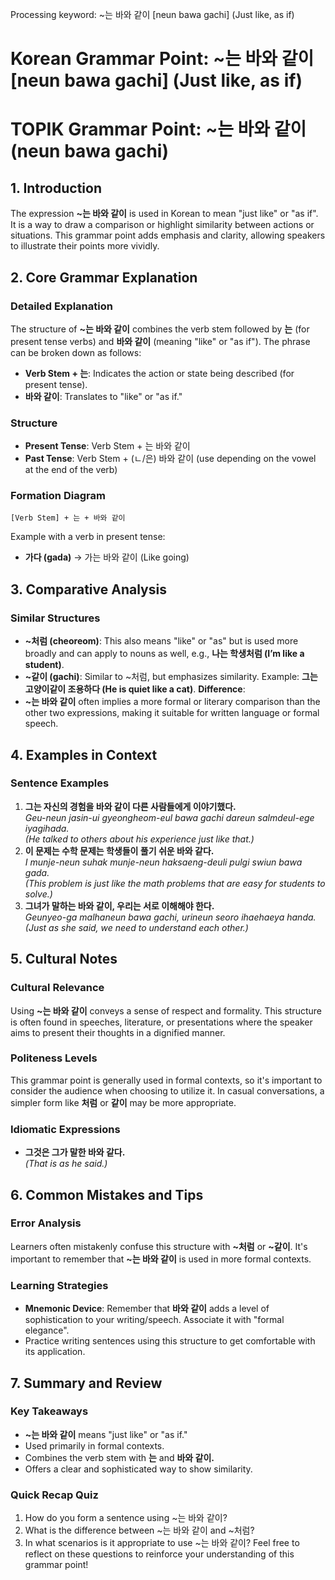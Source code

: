Processing keyword: ~는 바와 같이 [neun bawa gachi] (Just like, as if)
# Korean Grammar Point: ~는 바와 같이 [neun bawa gachi] (Just like, as if)
# TOPIK Grammar Point: ~는 바와 같이 (neun bawa gachi)
## 1. Introduction
The expression **~는 바와 같이** is used in Korean to mean "just like" or "as if". It is a way to draw a comparison or highlight similarity between actions or situations. This grammar point adds emphasis and clarity, allowing speakers to illustrate their points more vividly.
## 2. Core Grammar Explanation
### Detailed Explanation
The structure of **~는 바와 같이** combines the verb stem followed by **는** (for present tense verbs) and **바와 같이** (meaning "like" or "as if"). The phrase can be broken down as follows:
- **Verb Stem + 는**: Indicates the action or state being described (for present tense).
- **바와 같이**: Translates to "like" or "as if."
### Structure
- **Present Tense**: Verb Stem + 는 바와 같이
- **Past Tense**: Verb Stem + (ㄴ/은) 바와 같이 (use depending on the vowel at the end of the verb)
  
### Formation Diagram
```
[Verb Stem] + 는 + 바와 같이
```
Example with a verb in present tense:
- **가다 (gada)** → 가는 바와 같이 (Like going)
## 3. Comparative Analysis
### Similar Structures
- **~처럼 (cheoreom)**: This also means "like" or "as" but is used more broadly and can apply to nouns as well, e.g., **나는 학생처럼 (I’m like a student)**.
- **~같이 (gachi)**: Similar to ~처럼, but emphasizes similarity. Example: **그는 고양이같이 조용하다 (He is quiet like a cat)**.
**Difference**: 
- **~는 바와 같이** often implies a more formal or literary comparison than the other two expressions, making it suitable for written language or formal speech.
## 4. Examples in Context
### Sentence Examples
1. **그는 자신의 경험을 바와 같이 다른 사람들에게 이야기했다.**  
   *Geu-neun jasin-ui gyeongheom-eul bawa gachi dareun salmdeul-ege iyagihada.*  
   *(He talked to others about his experience just like that.)*
2. **이 문제는 수학 문제는 학생들이 풀기 쉬운 바와 같다.**  
   *I munje-neun suhak munje-neun haksaeng-deuli pulgi swiun bawa gada.*  
   *(This problem is just like the math problems that are easy for students to solve.)*
3. **그녀가 말하는 바와 같이, 우리는 서로 이해해야 한다.**  
   *Geunyeo-ga malhaneun bawa gachi, urineun seoro ihaehaeya handa.*  
   *(Just as she said, we need to understand each other.)*
## 5. Cultural Notes
### Cultural Relevance
Using **~는 바와 같이** conveys a sense of respect and formality. This structure is often found in speeches, literature, or presentations where the speaker aims to present their thoughts in a dignified manner.
### Politeness Levels
This grammar point is generally used in formal contexts, so it's important to consider the audience when choosing to utilize it. In casual conversations, a simpler form like **처럼** or **같이** may be more appropriate.
### Idiomatic Expressions
- **그것은 그가 말한 바와 같다.**  
  *(That is as he said.)*
## 6. Common Mistakes and Tips
### Error Analysis
Learners often mistakenly confuse this structure with **~처럼** or **~같이**. It's important to remember that **~는 바와 같이** is used in more formal contexts.
### Learning Strategies
- **Mnemonic Device**: Remember that **바와 같이** adds a level of sophistication to your writing/speech. Associate it with "formal elegance".
- Practice writing sentences using this structure to get comfortable with its application.
## 7. Summary and Review
### Key Takeaways
- **~는 바와 같이** means "just like" or "as if."
- Used primarily in formal contexts.
- Combines the verb stem with **는** and **바와 같이.**
- Offers a clear and sophisticated way to show similarity.
### Quick Recap Quiz
1. How do you form a sentence using ~는 바와 같이?
2. What is the difference between ~는 바와 같이 and ~처럼?
3. In what scenarios is it appropriate to use ~는 바와 같이?
Feel free to reflect on these questions to reinforce your understanding of this grammar point!
